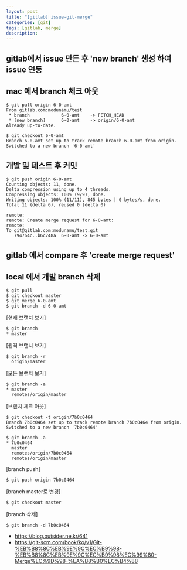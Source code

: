 ```yaml
---
layout: post
title: "[gitlab] issue-git-merge"
categories: [git]
tags: [gitlab, merge]
description: 
---
```



## gitlab에서 issue 만든 후 'new branch' 생성 하여 issue 연동

## mac 에서 branch 체크 아웃
```
$ git pull origin 6-0-amt
From gitlab.com:modunamu/test
 * branch            6-0-amt    -> FETCH_HEAD
 * [new branch]      6-0-amt    -> origin/6-0-amt
Already up-to-date.

$ git checkout 6-0-amt
Branch 6-0-amt set up to track remote branch 6-0-amt from origin.
Switched to a new branch '6-0-amt'
```

## 개발 및 테스트 후 커밋
```
$ git push origin 6-0-amt
Counting objects: 11, done.
Delta compression using up to 4 threads.
Compressing objects: 100% (9/9), done.
Writing objects: 100% (11/11), 845 bytes | 0 bytes/s, done.
Total 11 (delta 6), reused 0 (delta 0)

remote:
remote: Create merge request for 6-0-amt:
remote:
To git@gitlab.com:modunamu/test.git
   794764c..b6c748a  6-0-amt -> 6-0-amt
```

## gitlab 에서 compare 후 'create merge request'

## local 에서 개발 branch 삭제
```
$ git pull
$ git checkout master
$ git merge 6-0-amt
$ git branch -d 6-0-amt

```

[현재 브랜치 보기]
```
$ git branch
* master
```

[원격 브랜치 보기]
```
$ git branch -r
  origin/master
```

[모든 브랜치 보기]
```
$ git branch -a
* master
  remotes/origin/master
```

[브랜치 체크 아웃]
```
$ git checkout -t origin/7b0c0464
Branch 7b0c0464 set up to track remote branch 7b0c0464 from origin.
Switched to a new branch '7b0c0464'

$ git branch -a
* 7b0c0464
  master
  remotes/origin/7b0c0464
  remotes/origin/master
```

[branch push]
```
$ git push origin 7b0c0464

```

[branch master로 변경]
```
$ git checkout master
```

[branch 삭제]
```
$ git branch -d 7b0c0464
```





* https://blog.outsider.ne.kr/641
* https://git-scm.com/book/ko/v1/Git-%EB%B8%8C%EB%9E%9C%EC%B9%98-%EB%B8%8C%EB%9E%9C%EC%B9%98%EC%99%80-Merge%EC%9D%98-%EA%B8%B0%EC%B4%88

